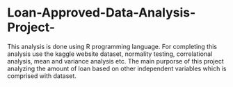 # Loan-Approved-Data-Analysis-Project-
This analysis is done using R programming language. For completing this analysis use the kaggle website dataset, normality testing, correlational analysis, mean and variance analysis etc. The main purporse of this project analyzing the  amount of loan based on other  independent variables which is comprised with dataset.
